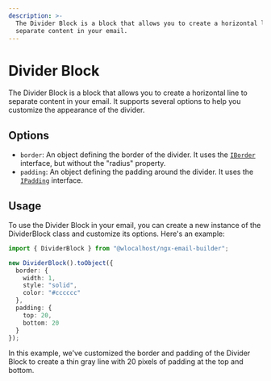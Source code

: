```yaml
---
description: >-
  The Divider Block is a block that allows you to create a horizontal line to
  separate content in your email.
---
```


# Divider Block

The Divider Block is a block that allows you to create a horizontal line to separate content in your email. It supports several options to help you customize the appearance of the divider.

## Options

* `border`: An object defining the border of the divider. It uses the [`IBorder`](../../interfaces.md#iborder) interface, but without the "radius" property.
* `padding`: An object defining the padding around the divider. It uses the [`IPadding`](../../interfaces.md#ipadding) interface.

## Usage

To use the Divider Block in your email, you can create a new instance of the DividerBlock class and customize its options. Here's an example:

```typescript
import { DividerBlock } from "@wlocalhost/ngx-email-builder";

new DividerBlock().toObject({
  border: {
    width: 1,
    style: "solid",
    color: "#cccccc"
  },
  padding: {
    top: 20,
    bottom: 20
  }
});
```

In this example, we've customized the border and padding of the Divider Block to create a thin gray line with 20 pixels of padding at the top and bottom.
